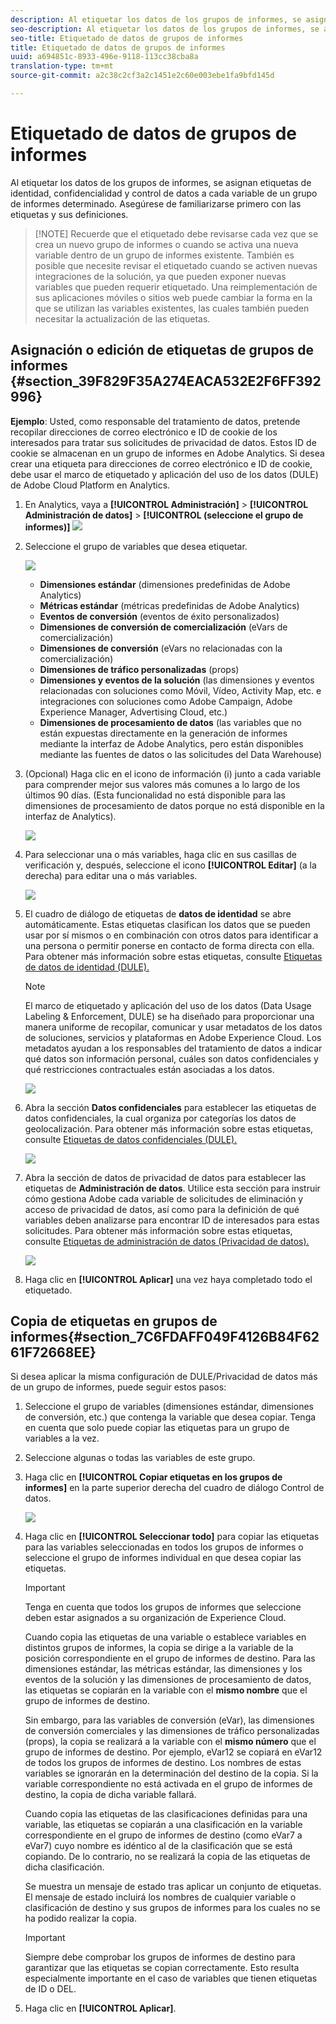 ```yaml
---
description: Al etiquetar los datos de los grupos de informes, se asignan etiquetas de identidad, confidencialidad y control de datos a cada variable de un grupo de informes determinado. Asegúrese de familiarizarse primero con las etiquetas y sus definiciones.
seo-description: Al etiquetar los datos de los grupos de informes, se asignan etiquetas de identidad, confidencialidad y control de datos a cada variable de un grupo de informes determinado. Asegúrese de familiarizarse primero con las etiquetas y sus definiciones.
seo-title: Etiquetado de datos de grupos de informes
title: Etiquetado de datos de grupos de informes
uuid: a694851c-8933-496e-9118-113cc38cba8a
translation-type: tm+mt
source-git-commit: a2c38c2cf3a2c1451e2c60e003ebe1fa9bfd145d

---
```



# Etiquetado de datos de grupos de informes

Al etiquetar los datos de los grupos de informes, se asignan etiquetas de identidad, confidencialidad y control de datos a cada variable de un grupo de informes determinado. Asegúrese de familiarizarse primero con las etiquetas y sus definiciones.

> [!NOTE] Recuerde que el etiquetado debe revisarse cada vez que se crea un nuevo grupo de informes o cuando se activa una nueva variable dentro de un grupo de informes existente. También es posible que necesite revisar el etiquetado cuando se activen nuevas integraciones de la solución, ya que pueden exponer nuevas variables que pueden requerir etiquetado. Una reimplementación de sus aplicaciones móviles o sitios web puede cambiar la forma en la que se utilizan las variables existentes, las cuales también pueden necesitar la actualización de las etiquetas.

## Asignación o edición de etiquetas de grupos de informes {#section_39F829F35A274EACA532E2F6FF392996}

**Ejemplo**: Usted, como responsable del tratamiento de datos, pretende recopilar direcciones de correo electrónico e ID de cookie de los interesados para tratar sus solicitudes de privacidad de datos. Estos ID de cookie se almacenan en un grupo de informes en Adobe Analytics. Si desea crear una etiqueta para direcciones de correo electrónico e ID de cookie, debe usar el marco de etiquetado y aplicación del uso de los datos (DULE) de Adobe Cloud Platform en Analytics.

1. En Analytics, vaya a **[!UICONTROL Administración]** &gt; **[!UICONTROL Administración de datos]** &gt; **[!UICONTROL (seleccione el grupo de informes)]** ![](assets/privacy_rs_settings.png)

1. Seleccione el grupo de variables que desea etiquetar.

   ![](assets/variables.png)

   * **Dimensiones estándar** (dimensiones predefinidas de Adobe Analytics)
   * **Métricas estándar** (métricas predefinidas de Adobe Analytics)
   * **Eventos de conversión** (eventos de éxito personalizados)
   * **Dimensiones de conversión de comercialización** (eVars de comercialización)
   * **Dimensiones de conversión** (eVars no relacionadas con la comercialización)
   * **Dimensiones de tráfico personalizadas** (props)
   * **Dimensiones y eventos de la solución** (las dimensiones y eventos relacionadas con soluciones como Móvil, Vídeo, Activity Map, etc. e integraciones con soluciones como Adobe Campaign, Adobe Experience Manager, Advertising Cloud, etc.)
   * **Dimensiones de procesamiento de datos** (las variables que no están expuestas directamente en la generación de informes mediante la interfaz de Adobe Analytics, pero están disponibles mediante las fuentes de datos o las solicitudes del Data Warehouse)

1. (Opcional) Haga clic en el icono de información (i) junto a cada variable para comprender mejor sus valores más comunes a lo largo de los últimos 90 días. (Esta funcionalidad no está disponible para las dimensiones de procesamiento de datos porque no está disponible en la interfaz de Analytics).

   ![](assets/info.png)

1. Para seleccionar una o más variables, haga clic en sus casillas de verificación y, después, seleccione el icono **[!UICONTROL Editar]** (a la derecha) para editar una o más variables.

   ![](assets/edit.png)

1. El cuadro de diálogo de etiquetas de **datos de identidad** se abre automáticamente. Estas etiquetas clasifican los datos que se pueden usar por sí mismos o en combinación con otros datos para identificar a una persona o permitir ponerse en contacto de forma directa con ella. Para obtener más información sobre estas etiquetas, consulte [Etiquetas de datos de identidad (DULE).](/help/admin/c-data-governance/gdpr-labels.md#identity-data-labels)

   >[!NOTE]
   >
   >El marco de etiquetado y aplicación del uso de los datos (Data Usage Labeling &amp; Enforcement, DULE) se ha diseñado para proporcionar una manera uniforme de recopilar, comunicar y usar metadatos de los datos de soluciones, servicios y plataformas en Adobe Experience Cloud. Los metadatos ayudan a los responsables del tratamiento de datos a indicar qué datos son información personal, cuáles son datos confidenciales y qué restricciones contractuales están asociadas a los datos.

   ![](assets/identity_labels.png)

1. Abra la sección **Datos confidenciales** para establecer las etiquetas de datos confidenciales, la cual organiza por categorías los datos de geolocalización. Para obtener más información sobre estas etiquetas, consulte [Etiquetas de datos confidenciales (DULE).](/help/admin/c-data-governance/gdpr-labels.md#sensitive-data-labels)

   ![](assets/sensitive_data.png)

1. Abra la sección de datos de privacidad de datos para establecer las etiquetas de **Administración de datos**. Utilice esta sección para instruir cómo gestiona Adobe cada variable de solicitudes de eliminación y acceso de privacidad de datos, así como para la definición de qué variables deben analizarse para encontrar ID de interesados para estas solicitudes. Para obtener más información sobre estas etiquetas, consulte [Etiquetas de administración de datos (Privacidad de datos).](/help/admin/c-data-governance/gdpr-labels.md#data-governance-labels)

   ![](assets/privacy_labels.png)

1. Haga clic en **[!UICONTROL Aplicar]** una vez haya completado todo el etiquetado.

## Copia de etiquetas en grupos de informes{#section_7C6FDAFF049F4126B84F6261F72668EE}

Si desea aplicar la misma configuración de DULE/Privacidad de datos más de un grupo de informes, puede seguir estos pasos:

1. Seleccione el grupo de variables (dimensiones estándar, dimensiones de conversión, etc.) que contenga la variable que desea copiar. Tenga en cuenta que solo puede copiar las etiquetas para un grupo de variables a la vez.
1. Seleccione algunas o todas las variables de este grupo.
1. Haga clic en **[!UICONTROL Copiar etiquetas en los grupos de informes]** en la parte superior derecha del cuadro de diálogo Control de datos.

   ![](assets/apply_as_template.png)

1. Haga clic en **[!UICONTROL Seleccionar todo]** para copiar las etiquetas para las variables seleccionadas en todos los grupos de informes o seleccione el grupo de informes individual en que desea copiar las etiquetas.

   >[!IMPORTANT]
   >
   >Tenga en cuenta que todos los grupos de informes que seleccione deben estar asignados a su organización de Experience Cloud.

   Cuando copia las etiquetas de una variable o establece variables en distintos grupos de informes, la copia se dirige a la variable de la posición correspondiente en el grupo de informes de destino. Para las dimensiones estándar, las métricas estándar, las dimensiones y los eventos de la solución y las dimensiones de procesamiento de datos, las etiquetas se copiarán en la variable con el **mismo nombre** que el grupo de informes de destino.

   Sin embargo, para las variables de conversión (eVar), las dimensiones de conversión comerciales y las dimensiones de tráfico personalizadas (props), la copia se realizará a la variable con el **mismo número** que el grupo de informes de destino. Por ejemplo, eVar12 se copiará en eVar12 de todos los grupos de informes de destino. Los nombres de estas variables se ignorarán en la determinación del destino de la copia. Si la variable correspondiente no está activada en el grupo de informes de destino, la copia de dicha variable fallará.

   Cuando copia las etiquetas de las clasificaciones definidas para una variable, las etiquetas se copiarán a una clasificación en la variable correspondiente en el grupo de informes de destino (como eVar7 a eVar7) cuyo nombre es idéntico al de la clasificación que se está copiando. De lo contrario, no se realizará la copia de las etiquetas de dicha clasificación.

   Se muestra un mensaje de estado tras aplicar un conjunto de etiquetas. El mensaje de estado incluirá los nombres de cualquier variable o clasificación de destino y sus grupos de informes para los cuales no se ha podido realizar la copia.

   >[!IMPORTANT]
   >
   >Siempre debe comprobar los grupos de informes de destino para garantizar que las etiquetas se copian correctamente. Esto resulta especialmente importante en el caso de variables que tienen etiquetas de ID o DEL.

1. Haga clic en **[!UICONTROL Aplicar]**.

